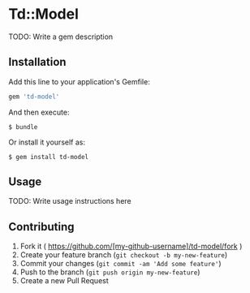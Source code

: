# Td::Model

TODO: Write a gem description

## Installation

Add this line to your application's Gemfile:

```ruby
gem 'td-model'
```

And then execute:

    $ bundle

Or install it yourself as:

    $ gem install td-model

## Usage

TODO: Write usage instructions here

## Contributing

1. Fork it ( https://github.com/[my-github-username]/td-model/fork )
2. Create your feature branch (`git checkout -b my-new-feature`)
3. Commit your changes (`git commit -am 'Add some feature'`)
4. Push to the branch (`git push origin my-new-feature`)
5. Create a new Pull Request
